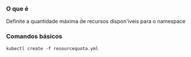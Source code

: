 ### O que é

Definite a quantidade máxima de recursos dispon'iveis para o namespace

### Comandos básicos

`kubectl create -f resourcequota.yml`